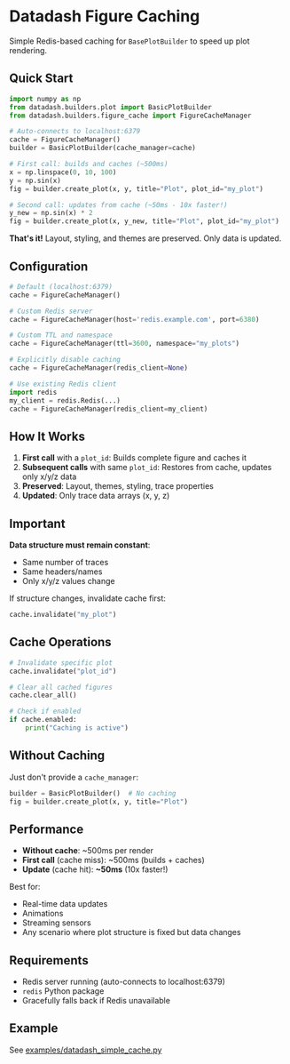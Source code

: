 # Datadash Figure Caching

Simple Redis-based caching for `BasePlotBuilder` to speed up plot rendering.

## Quick Start

```python
import numpy as np
from datadash.builders.plot import BasicPlotBuilder
from datadash.builders.figure_cache import FigureCacheManager

# Auto-connects to localhost:6379
cache = FigureCacheManager()
builder = BasicPlotBuilder(cache_manager=cache)

# First call: builds and caches (~500ms)
x = np.linspace(0, 10, 100)
y = np.sin(x)
fig = builder.create_plot(x, y, title="Plot", plot_id="my_plot")

# Second call: updates from cache (~50ms - 10x faster!)
y_new = np.sin(x) * 2
fig = builder.create_plot(x, y_new, title="Plot", plot_id="my_plot")
```

**That's it!** Layout, styling, and themes are preserved. Only data is updated.

## Configuration

```python
# Default (localhost:6379)
cache = FigureCacheManager()

# Custom Redis server
cache = FigureCacheManager(host='redis.example.com', port=6380)

# Custom TTL and namespace
cache = FigureCacheManager(ttl=3600, namespace="my_plots")

# Explicitly disable caching
cache = FigureCacheManager(redis_client=None)

# Use existing Redis client
import redis
my_client = redis.Redis(...)
cache = FigureCacheManager(redis_client=my_client)
```

## How It Works

1. **First call** with a `plot_id`: Builds complete figure and caches it
2. **Subsequent calls** with same `plot_id`: Restores from cache, updates only x/y/z data
3. **Preserved**: Layout, themes, styling, trace properties
4. **Updated**: Only trace data arrays (x, y, z)

## Important

**Data structure must remain constant**:
- Same number of traces
- Same headers/names
- Only x/y/z values change

If structure changes, invalidate cache first:
```python
cache.invalidate("my_plot")
```

## Cache Operations

```python
# Invalidate specific plot
cache.invalidate("plot_id")

# Clear all cached figures
cache.clear_all()

# Check if enabled
if cache.enabled:
    print("Caching is active")
```

## Without Caching

Just don't provide a `cache_manager`:

```python
builder = BasicPlotBuilder()  # No caching
fig = builder.create_plot(x, y, title="Plot")
```

## Performance

- **Without cache**: ~500ms per render
- **First call** (cache miss): ~500ms (builds + caches)
- **Update** (cache hit): **~50ms** (10x faster!)

Best for:
- Real-time data updates
- Animations
- Streaming sensors
- Any scenario where plot structure is fixed but data changes

## Requirements

- Redis server running (auto-connects to localhost:6379)
- `redis` Python package
- Gracefully falls back if Redis unavailable

## Example

See [examples/datadash_simple_cache.py](../../examples/datadash_simple_cache.py)
